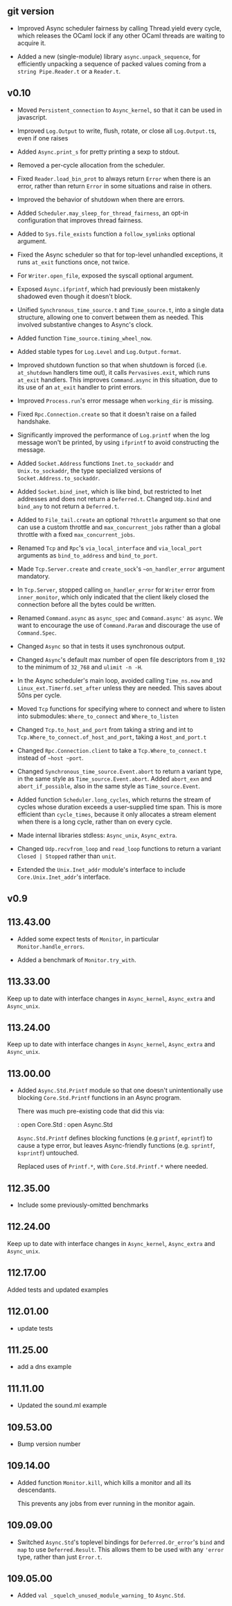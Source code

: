 ## git version

- Improved Async scheduler fairness by calling Thread.yield every cycle, which
  releases the OCaml lock if any other OCaml threads are waiting to acquire it.

- Added a new (single-module) library `async.unpack_sequence`, for efficiently
  unpacking a sequence of packed values coming from a `string Pipe.Reader.t` or
  a `Reader.t`.

## v0.10

- Moved `Persistent_connection` to `Async_kernel`, so that it can be used in
  javascript.

- Improved `Log.Output` to write, flush, rotate, or close all `Log.Output.t`s,
  even if one raises

- Added `Async.print_s` for pretty printing a sexp to stdout.

- Removed a per-cycle allocation from the scheduler.

- Fixed `Reader.load_bin_prot` to always return `Error` when there is an error,
  rather than return `Error` in some situations and raise in others.
- Improved the behavior of shutdown when there are errors.

- Added `Scheduler.may_sleep_for_thread_fairness`, an opt-in configuration that
  improves thread fairness.

- Added to `Sys.file_exists` function a `follow_symlinks` optional argument.

- Fixed the Async scheduler so that for top-level unhandled exceptions, it runs
  `at_exit` functions once, not twice.

- For `Writer.open_file`, exposed the syscall optional argument.

- Exposed `Async.ifprintf`, which had previously been mistakenly shadowed even
  though it doesn't block.

- Unified `Synchronous_time_source.t` and `Time_source.t`, into a single data
  structure, allowing one to convert between them as needed. This involved
  substantive changes to Async's clock.

- Added function `Time_source.timing_wheel_now`.

- Added stable types for `Log.Level` and `Log.Output.format`.

- Improved shutdown function so that when shutdown is forced (i.e. `at_shutdown`
  handlers time out), it calls `Pervasives.exit`, which runs `at_exit` handlers.
  This improves `Command.async` in this situation, due to its use of an
  `at_exit` handler to print errors.

- Improved `Process.run`'s error message when `working_dir` is missing.

- Fixed `Rpc.Connection.create` so that it doesn't raise on a failed handshake.

- Significantly improved the performance of `Log.printf` when the log message
  won't be printed, by using `ifprintf` to avoid constructing the message.

- Added `Socket.Address` functions `Inet.to_sockaddr` and `Unix.to_sockaddr`,
  the type specialized versions of `Socket.Address.to_sockaddr`.

- Added `Socket.bind_inet`, which is like bind, but restricted to Inet addresses
  and does not return a `Deferred.t`. Changed `Udp.bind` and `bind_any` to not
  return a `Deferred.t`.

- Added to `File_tail.create` an optional `?throttle` argument so that one can
  use a custom throttle and `max_concurrent_jobs` rather than a global throttle
  with a fixed `max_concurrent_jobs`.

- Renamed `Tcp` and `Rpc`'s `via_local_interface` and `via_local_port` arguments
  as `bind_to_address` and `bind_to_port`.

- Made `Tcp.Server.create` and `create_sock`'s `~on_handler_error` argument
  mandatory.

- In `Tcp.Server`, stopped calling `on_handler_error` for `Writer` error from
  `inner_monitor`, which only indicated that the client likely closed the
  connection before all the bytes could be written.

- Renamed `Command.async` as `async_spec` and `Command.async'` as `async`.  We
  want to encourage the use of `Command.Param` and discourage the use of
  `Command.Spec`.

- Changed `Async` so that in tests it uses synchronous output.

- Changed `Async`'s default max number of open file descriptors from `8_192` to
  the minimum of `32_768` and `ulimit -n -H`.

- In the Async scheduler's main loop, avoided calling `Time_ns.now` and
  `Linux_ext.Timerfd.set_after` unless they are needed. This saves about 50ns
  per cycle.

- Moved `Tcp` functions for specifying where to connect and where to listen into
  submodules: `Where_to_connect` and `Where_to_listen`

- Changed `Tcp.to_host_and_port` from taking a string and int to
  `Tcp.Where_to_connect.of_host_and_port`, taking a `Host_and_port.t`

- Changed `Rpc.Connection.client` to take a `Tcp.Where_to_connect.t` instead of
  `~host ~port`.

- Changed `Synchronous_time_source.Event.abort` to return a variant type, in the
  same style as `Time_source.Event.abort`. Added `abort_exn` and
  `abort_if_possible`, also in the same style as `Time_source.Event`.

- Added function `Scheduler.long_cycles`, which returns the stream of cycles
  whose duration exceeds a user-supplied time span. This is more efficient than
  `cycle_times`, because it only allocates a stream element when there is a long
  cycle, rather than on every cycle.

- Made internal libraries stdless: `Async_unix`, `Async_extra`.

- Changed `Udp.recvfrom_loop` and `read_loop` functions to return a variant
  `Closed | Stopped` rather than `unit`.

- Extended the `Unix.Inet_addr` module's interface to include
  `Core.Unix.Inet_addr`'s interface.

## v0.9

## 113.43.00

- Added some expect tests of `Monitor`, in particular
  `Monitor.handle_errors`.

- Added a benchmark of `Monitor.try_with`.

## 113.33.00

Keep up to date with interface changes in `Async_kernel`, `Async_extra` and
`Async_unix`.

## 113.24.00

Keep up to date with interface changes in `Async_kernel`, `Async_extra` and
`Async_unix`.

## 113.00.00

- Added `Async.Std.Printf` module so that one doesn't unintentionally use
  blocking `Core.Std.Printf` functions in an Async program.

    There was much pre-existing code that did this via:

    : open Core.Std
    : open Async.Std

    `Async.Std.Printf` defines blocking functions (e.g `printf`,
    `eprintf`) to cause a type error, but leaves Async-friendly functions
    (e.g. `sprintf`, `ksprintf`) untouched.

    Replaced uses of `Printf.*`, with `Core.Std.Printf.*` where needed.

## 112.35.00

- Include some previously-omitted benchmarks

## 112.24.00

Keep up to date with interface changes in `Async_kernel`, `Async_extra` and
`Async_unix`.

## 112.17.00

Added tests and updated examples

## 112.01.00

- update tests

## 111.25.00

- add a dns example

## 111.11.00

- Updated the sound.ml example

## 109.53.00

- Bump version number

## 109.14.00

- Added function `Monitor.kill`, which kills a monitor and all its
  descendants.

    This prevents any jobs from ever running in the monitor again.

## 109.09.00

- Switched `Async.Std`'s toplevel bindings for `Deferred.Or_error`'s `bind` and `map` to use
  `Deferred.Result`.
  This allows them to be used with any `'error` type, rather than just `Error.t`.

## 109.05.00

- Added `val _squelch_unused_module_warning_` to `Async.Std`.
